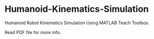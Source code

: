 # Humanoid-Kinematics-Simulation
Humanoid Robot Kinematics Simulation Using MATLAB Teach Toolbox.

Read PDF file for more info.
